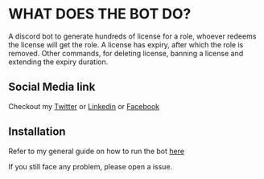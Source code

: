 # WHAT DOES THE BOT DO?

A discord bot to generate hundreds of license for a role, whoever redeems the license will get the role. A license has expiry, after which the role is removed.
Other commands, for deleting license, banning a license and extending the expiry duration.

## Social Media link

Checkout my [Twitter](https://twitter.com/bilal_the_dev/) or [Linkedin](https://www.linkedin.com/in/bilal-the-dev/)
or [Facebook](https://www.facebook.com/profile.php?id=61556182875591)

## Installation

Refer to my general guide on how to run the bot [here](https://github.com/bilal-the-dev/How-to-run-my-discord-bots)

If you still face any problem, please open a issue.
